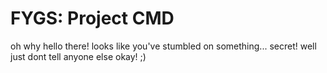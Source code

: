 # FYGS: Project CMD

oh why hello there! looks like you've stumbled on something... secret!
well just dont tell anyone else okay! ;)


